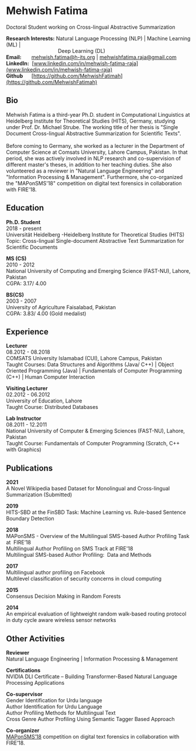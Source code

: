 # Mehwish Fatima

Doctoral Student working on Cross-lingual Abstractive Summarization

**Research Interests:** Natural Language Processing (NLP) | Machine Learning (ML) |<br> 
&nbsp;&nbsp;&nbsp;&nbsp;&nbsp; &nbsp;&nbsp;&nbsp;&nbsp;&nbsp; &nbsp;&nbsp;&nbsp;&nbsp;&nbsp; &nbsp;&nbsp;&nbsp;&nbsp;&nbsp; &nbsp;&nbsp;&nbsp;&nbsp;&nbsp; &nbsp;&nbsp;&nbsp;&nbsp;&nbsp; Deep Learning (DL) <br>
**Email:** &nbsp;&nbsp;&nbsp;&nbsp;&nbsp; [mehwish.fatima@h-its.org](mehwish.fatima@h-its.org) | [mehwishfatima.raja@gmail.com](mehwishfatima.raja@gmail.com)<br>
**LinkedIn:** &nbsp;[www.linkedin.com/in/mehwish-fatima-raja](www.linkedin.com/in/mehwish-fatima-raja)<br>
**Github** &nbsp; &nbsp; &nbsp;[https://github.com/MehwishFatimah](https://github.com/MehwishFatimah)<br>

## Bio

Mehwish Fatima is a third-year Ph.D. student in Computational Linguistics at Heidelberg Institute for Theoretical Studies (HITS), Germany, studying under Prof. Dr. Michael Strube. The working title of her thesis is "Single Document Cross-lingual Abstractive Summarization for Scientific Texts". <br><br>
Before coming to Germany, she worked as a lecturer in the Department of Computer Science at Comsats University, Lahore Campus, Pakistan. In that period, she was actively involved in NLP research and co-supervision of different master's theses, in addition to her teaching duties. She also volunteered as a reviewer in "Natural Language Engineering" and "Information Processing & Management". Furthermore, she co-organized the "MAPonSMS'18" competition on digital text forensics in collaboration with FIRE'18.

## Education
**Ph.D. Student**<br> 
2018 - present<br> 
Universität Heidelberg -Heidelberg Institute for Theoretical Studies (HITS)<br> 
Topic: Cross-lingual Single-document Abstractive Text Summarization for Scientific Documents

**MS (CS)**<br> 
2010 - 2012<br> 
National University of Computing and Emerging Science (FAST-NU), Lahore, Pakistan<br> 
CGPA: 3.17/ 4.00  

**BS(CS)**<br> 
2003 - 2007<br> 
University of Agriculture Faisalabad, Pakistan<br> 
CGPA: 3.83/ 4.00 (Gold medalist)  


## Experience
**Lecturer**<br> 
08.2012 - 08.2018<br> 
COMSATS University Islamabad (CUI), Lahore Campus, Pakistan<br> 
Taught Courses: Data Structures and Algorithms (Java/ C++) | Object Oriented Programming (Java) | Fundamentals of Computer Programming (C++) | Human Computer Interaction 

**Visiting Lecturer**<br>
02.2012 - 06.2012<br>
University of Education, Lahore<br>
Taught Course: Distributed Databases<br> 

**Lab Instructor**<br> 
08.2011 - 12.2011<br> 
National University of Computer & Emerging Sciences (FAST-NU), Lahore, Pakistan<br> 
Taught Course: Fundamentals of Computer Programming (Scratch, C++ with Graphics)<br> 

## Publications
**2021**<br>
A Novel Wikipedia based Dataset for Monolingual and Cross-lingual Summarization (Submitted)

**2019**<br>
HITS-SBD at the FinSBD Task: Machine Learning vs. Rule-based Sentence Boundary Detection

**2018**<br>
MAPonSMS - Overview of the Multilingual SMS-based Author Profiling Task at  FIRE’18<br> 
Multilingual Author Profiling on SMS Track at FIRE'18<br> 
Multilingual SMS-based Author Profiling:  Data and Methods

**2017**<br>
Multilingual author profiling on Facebook<br> 
Multilevel classification of security concerns in cloud computing

**2015**<br>
Consensus Decision Making in Random Forests

**2014**<br>
An empirical evaluation of lightweight random walk-based routing protocol in duty cycle aware wireless sensor networks

## Other Activities
**Reviewer**<br> 
Natural Language Engineering | Information Processing & Management

**Certifications**<br>
NVIDIA DLI Certificate – Building Transformer-Based Natural Language Processing Applications

**Co-supervisor**<br>
Gender Identification for Urdu language<br>
Author Identification for Urdu Language<br>
Author Profiling Methods for Multilingual Text<br>
Cross Genre Author Profiling Using Semantic Tagger Based Approach

**Co-organizer**<br>
[MAPonSMS’18](https://lahore.comsats.edu.pk/cs/MAPonSMS/index.html) competition on digital text forensics in collaboration with FIRE’18.  
